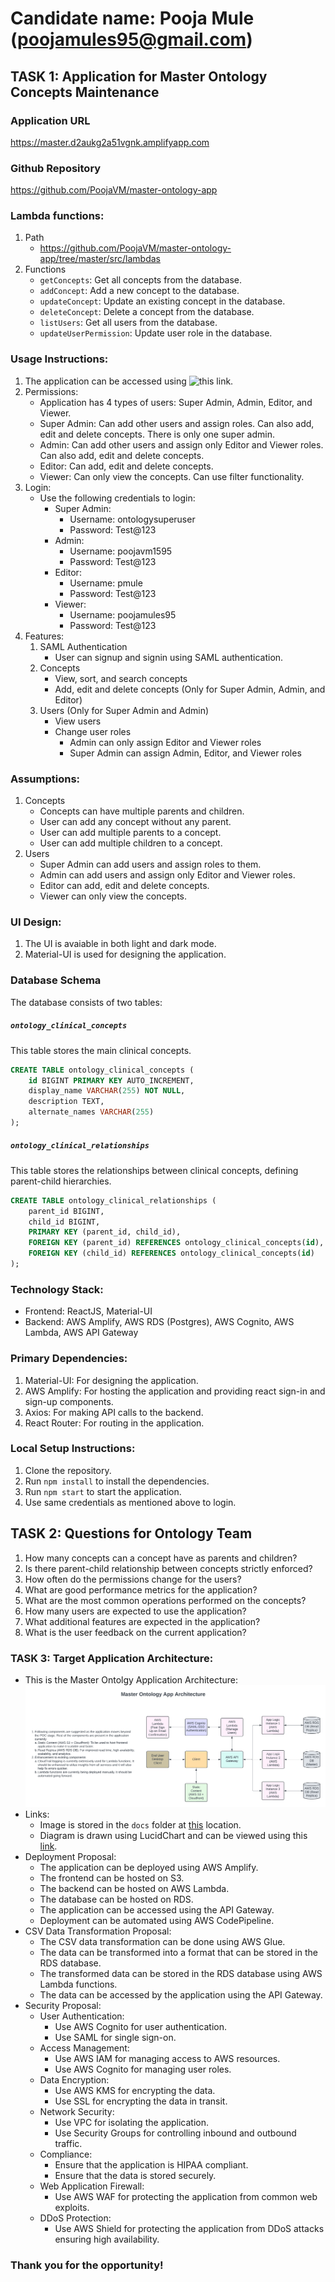 # Candidate name: Pooja Mule (poojamules95@gmail.com)

## TASK 1: Application for Master Ontology Concepts Maintenance
### Application URL
https://master.d2aukg2a51vgnk.amplifyapp.com

### Github Repository
https://github.com/PoojaVM/master-ontology-app

### Lambda functions:
1. Path
    - https://github.com/PoojaVM/master-ontology-app/tree/master/src/lambdas
2. Functions
    - `getConcepts`: Get all concepts from the database.
    - `addConcept`: Add a new concept to the database.
    - `updateConcept`: Update an existing concept in the database.
    - `deleteConcept`: Delete a concept from the database.
    - `listUsers`: Get all users from the database.
    - `updateUserPermission`: Update user role in the database.

### Usage Instructions:
1. The application can be accessed using ![this link](https://master.d2aukg2a51vgnk.amplifyapp.com).
2. Permissions:
    - Application has 4 types of users: Super Admin, Admin, Editor, and Viewer.
    - Super Admin: Can add other users and assign roles. Can also add, edit and delete concepts. There is only one super admin.
    - Admin: Can add other users and assign only Editor and Viewer roles. Can also add, edit and delete concepts.
    - Editor: Can add, edit and delete concepts.
    - Viewer: Can only view the concepts. Can use filter functionality.
3. Login:
    - Use the following credentials to login:
        - Super Admin:
            - Username: ontologysuperuser
            - Password: Test@123
        - Admin: 
            - Username: poojavm1595
            - Password: Test@123
        - Editor:
            - Username: pmule
            - Password: Test@123
        - Viewer:
            - Username: poojamules95
            - Password: Test@123
4. Features:
    1. SAML Authentication
        - User can signup and signin using SAML authentication.
    2. Concepts
        - View, sort, and search concepts
        - Add, edit and delete concepts (Only for Super Admin, Admin, and Editor)
    3. Users (Only for Super Admin and Admin)
        - View users
        - Change user roles
            - Admin can only assign Editor and Viewer roles
            - Super Admin can assign Admin, Editor, and Viewer roles

### Assumptions:
1. Concepts
    - Concepts can have multiple parents and children.
    - User can add any concept without any parent.
    - User can add multiple parents to a concept.
    - User can add multiple children to a concept.
2. Users
    - Super Admin can add users and assign roles to them.
    - Admin can add users and assign only Editor and Viewer roles.
    - Editor can add, edit and delete concepts.
    - Viewer can only view the concepts.

### UI Design:
1. The UI is avaiable in both light and dark mode.
2. Material-UI is used for designing the application.

### Database Schema

The database consists of two tables:
##### `ontology_clinical_concepts`

This table stores the main clinical concepts.

```sql
CREATE TABLE ontology_clinical_concepts (
    id BIGINT PRIMARY KEY AUTO_INCREMENT,
    display_name VARCHAR(255) NOT NULL,
    description TEXT,
    alternate_names VARCHAR(255)
);
```
##### `ontology_clinical_relationships`

This table stores the relationships between clinical concepts, defining parent-child hierarchies.

```sql
CREATE TABLE ontology_clinical_relationships (
    parent_id BIGINT,
    child_id BIGINT,
    PRIMARY KEY (parent_id, child_id),
    FOREIGN KEY (parent_id) REFERENCES ontology_clinical_concepts(id),
    FOREIGN KEY (child_id) REFERENCES ontology_clinical_concepts(id)
);
```
### Technology Stack:
- Frontend: ReactJS, Material-UI
- Backend: AWS Amplify, AWS RDS (Postgres), AWS Cognito, AWS Lambda, AWS API Gateway

### Primary Dependencies:
1. Material-UI: For designing the application.
2. AWS Amplify: For hosting the application and providing react sign-in and sign-up components.
3. Axios: For making API calls to the backend.
4. React Router: For routing in the application.

### Local Setup Instructions:
1. Clone the repository.
2. Run `npm install` to install the dependencies.
3. Run `npm start` to start the application.
4. Use same credentials as mentioned above to login.

## TASK 2: Questions for Ontology Team
1. How many concepts can a concept have as parents and children?
2. Is there parent-child relationship between concepts strictly enforced?
3. How often do the permissions change for the users?
4. What are good performance metrics for the application?
5. What are the most common operations performed on the concepts?
6. How many users are expected to use the application?
7. What additional features are expected in the application?
8. What is the user feedback on the current application?

### TASK 3: Target Application Architecture:
- This is the Master Ontolgy Application Architecture: ![Master Ontology App Architecture)](./docs/architecture-diagram.png)
- Links:
    - Image is stored in the `docs` folder at [this]() location.
    - Diagram is drawn using LucidChart and can be viewed using this [link](https://lucid.app/lucidchart/430c5fc9-247f-4dc9-b240-0740f2c93f75/edit?viewport_loc=-479%2C24%2C2219%2C1095%2C0_0&invitationId=inv_8e39fa37-768e-4407-855e-7f6b36ecdb8a).
- Deployment Proposal:
    - The application can be deployed using AWS Amplify.
    - The frontend can be hosted on S3.
    - The backend can be hosted on AWS Lambda.
    - The database can be hosted on RDS.
    - The application can be accessed using the API Gateway.
    - Deployment can be automated using AWS CodePipeline.
- CSV Data Transformation Proposal:
    - The CSV data transformation can be done using AWS Glue.
    - The data can be transformed into a format that can be stored in the RDS database.
    - The transformed data can be stored in the RDS database using AWS Lambda functions.
    - The data can be accessed by the application using the API Gateway.
- Security Proposal:
    - User Authentication:
        - Use AWS Cognito for user authentication.
        - Use SAML for single sign-on.
    - Access Management:
        - Use AWS IAM for managing access to AWS resources.
        - Use AWS Cognito for managing user roles.
    - Data Encryption:
        - Use AWS KMS for encrypting the data.
        - Use SSL for encrypting the data in transit.
    - Network Security:
        - Use VPC for isolating the application.
        - Use Security Groups for controlling inbound and outbound traffic.
    - Compliance:
        - Ensure that the application is HIPAA compliant.
        - Ensure that the data is stored securely.
    - Web Application Firewall:
        - Use AWS WAF for protecting the application from common web exploits.
    - DDoS Protection:
        - Use AWS Shield for protecting the application from DDoS attacks ensuring high availability.


### Thank you for the opportunity!


